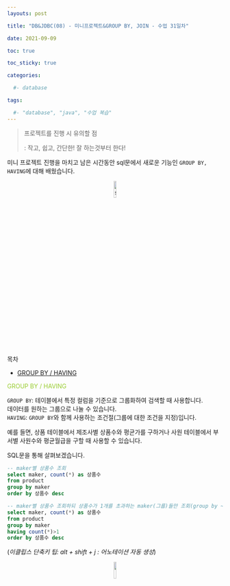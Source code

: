 ```yaml
---
layouts: post

title: "DB&JDBC(08) - 미니프로젝트&GROUP BY, JOIN - 수업 31일차"

date: 2021-09-09

toc: true

toc_sticky: true

categories:

  #- database

tags:

  #- "database", "java", "수업 복습"
---
```




> 프로젝트를 진행 시 유의할 점
>
> : 작고, 쉽고, 간단한! 잘 하는것부터 한다!

미니 프로젝트 진행을 마치고 남은 시간동안 sql문에서 새로운 기능인 `GROUP BY, HAVING`에 대해 배웠습니다.

<p align="center"><img src="https://user-images.githubusercontent.com/70495425/131687801-2b295fb7-6e22-4e70-a1ef-a7dc85b96796.png" alt="sun cloud" height="10%" width="10%" /></p>

목차

* [GROUP BY / HAVING](#group-by-/-having)

<span style="color:yellowgreen">GROUP BY / HAVING</span>

`GROUP BY`: 테이블에서 특정 컬럼을 기준으로 그룹화하여 검색할 때 사용합니다.<br> 데이터를 원하는 그룹으로 나눌 수 있습니다.<BR>
`HAVING`: `GROUP BY`와 함께 사용하는 조건절(그룹에 대한 조건을 지정)입니다.<BR>

예를 들면, 상품 테이블에서 제조사별 상품수와 평균가를 구하거나 사원 테이블에서 부서별 사원수와 평균월급을 구할 때 사용할 수 있습니다.<BR>

SQL문을 통해 살펴보겠습니다.

```sql
-- maker별 상품수 조회
select maker, count(*) as 상품수
from product
group by maker
order by 상품수 desc

-- maker별 상품수 조회하되 상품수가 1개를 초과하는 maker(그룹)들만 조회(group by ~ having)
select maker, count(*) as 상품수
from product
group by maker
having count(*)>1
order by 상품수 desc
```



(_이클립스 단축키 팁: alt + shift + j : 어노테이션 자동 생성_)

<p align="center"><img src="https://user-images.githubusercontent.com/70495425/131689647-b4d2206e-7ec4-4f7f-a734-6c3bf77c80c3.png" height="10%" width="10%"></p>

